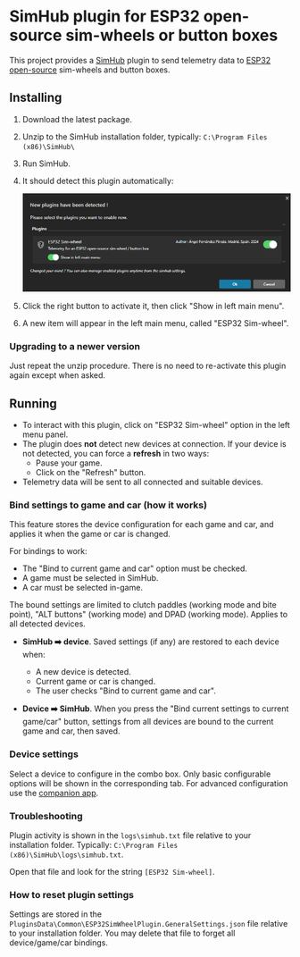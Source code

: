 # SimHub plugin for ESP32 open-source sim-wheels or button boxes

This project provides a [SimHub](https://www.simhubdash.com/)
plugin to send telemetry data to
[ESP32 open-source](https://github.com/afpineda/OpenSourceSimWheelESP32)
sim-wheels and button boxes.

## Installing

1. Download the latest package.
2. Unzip to the SimHub installation folder, typically:
    `C:\Program Files (x86)\SimHub\`
3. Run SimHub.
4. It should detect this plugin automatically:

   ![Plugin detection](./doc/SimHubAutodetect.png)

5. Click the right button to activate it, then click "Show in left main menu".
6. A new item will appear in the left main menu, called "ESP32 Sim-wheel".

### Upgrading to a newer version

Just repeat the unzip procedure.
There is no need to re-activate this plugin again
except when asked.

## Running

- To interact with this plugin, click on "ESP32 Sim-wheel" option
  in the left menu panel.
- The plugin does **not** detect new devices at connection.
  If your device is not detected, you can force a **refresh** in two ways:
  - Pause your game.
  - Click on the "Refresh" button.
- Telemetry data will be sent to all connected and suitable devices.

### Bind settings to game and car (how it works)

This feature stores the device configuration for each game and car,
and applies it when the game or car is changed.

For bindings to work:

- The "Bind to current game and car" option must be checked.
- A game must be selected in SimHub.
- A car must be selected in-game.

The bound settings are limited to clutch paddles (working mode and bite point),
"ALT buttons" (working mode) and DPAD (working mode).
Applies to all detected devices.

- **SimHub ➡️ device**.
  Saved settings (if any) are restored to each device when:
  - A new device is detected.
  - Current game or car is changed.
  - The user checks "Bind to current game and car".

- **Device ➡️ SimHub**.
  When you press the "Bind current settings to current game/car" button,
  settings from all devices are bound to the current game and car,
  then saved.

### Device settings

Select a device to configure in the combo box.
Only basic configurable options will be shown in the corresponding tab.
For advanced configuration use the
[companion app](https://github.com/afpineda/SimWheelESP32Config).

### Troubleshooting

Plugin activity is shown in the `logs\simhub.txt` file relative to
your installation folder. Typically:
`C:\Program Files (x86)\SimHub\logs\simhub.txt`.

Open that file and look for the string `[ESP32 Sim-wheel]`.

### How to reset plugin settings

Settings are stored in the
`PluginsData\Common\ESP32SimWheelPlugin.GeneralSettings.json`
file relative to your installation folder.
You may delete that file to forget all device/game/car bindings.
